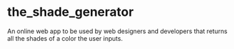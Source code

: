# the_shade_generator
An online web app to be used by web designers and developers that returns all the shades of a color the user inputs.
